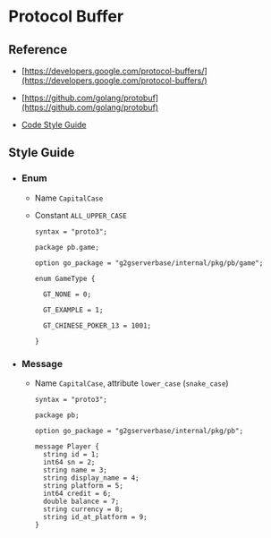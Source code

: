 # Protocol Buffer

## Reference

  - [https://developers.google.com/protocol-buffers/](https://developers.google.com/protocol-buffers/)

  - [https://github.com/golang/protobuf](https://github.com/golang/protobuf)

  - [Code Style Guide](https://developers.google.com/protocol-buffers/docs/style)

## Style Guide

  - ### Enum

    - Name `CapitalCase`
    - Constant `ALL_UPPER_CASE`

      ```
      syntax = "proto3";

      package pb.game;

      option go_package = "g2gserverbase/internal/pkg/pb/game";

      enum GameType {

        GT_NONE = 0;

        GT_EXAMPLE = 1;

        GT_CHINESE_POKER_13 = 1001;

      }
      ```

  - ### Message

    - Name `CapitalCase`, attribute `lower_case` (`snake_case`)

      ```
      syntax = "proto3";

      package pb;

      option go_package = "g2gserverbase/internal/pkg/pb";

      message Player {
        string id = 1;
        int64 sn = 2;
        string name = 3;
        string display_name = 4;
        string platform = 5;
        int64 credit = 6;
        double balance = 7;
        string currency = 8;
        string id_at_platform = 9;
      }
      ```